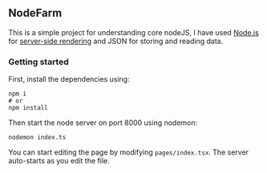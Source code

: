 ## NodeFarm

This is a simple project for understanding core nodeJS, I have used [Node.js](https://nodejs.org/) for [server-side rendering](https://www.heavy.ai/technical-glossary/server-side-rendering) and JSON for storing and reading data.

### Getting started

First, install the dependencies using:

```
npm i
# or
npm install
```

Then start the node server on port 8000 using nodemon:

```
nodemon index.ts
```

You can start editing the page by modifying `pages/index.tsx`. The server auto-starts as you edit the file.
